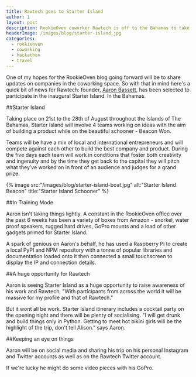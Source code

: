 ```yaml
---
title: Rawtech goes to Starter Island
author: 1
layout: post
description: RookieOven coworker Rawtech is off to the Bahamas to take part in the inaugural Starter Island. 5 days, 5 teams, building a start up on a boat in the sun.
headerImage: /images/blog/starter-island.jpg
categories:
  - rookieoven
  - coworking
  - hackathon
  - travel
---
```

One of my hopes for the RookieOven blog going forward will be to share updates on companies in the coworking space. So with that in mind here's a quick bit of news for Rawtech: founder, [Aaron Bassett](http://twitter.com/aaronbassett), has been selected to participate in the inaugural Starter Island. In the Bahamas.

##Starter Island

Taking place on 21st to the 28th of August throughout the Islands of The Bahamas, Starter Island will involve 4 teams working on ideas with the aim of building a product while on the beautiful schooner - Beacon Won.

Teams will be have a mix of local and international entrepreneurs and will compete against each other to build the best company and product.  During the five days each team will work in conditions that foster both creativity and ingenuity and by the time they get back to the capital they will pitch what they’ve worked on in front of an audience and judges for a grand prize.

{% image src:"/images/blog/starter-island-boat.jpg" alt:"Starter Island Beacon" title:"Starter Island Schooner" %}

##In Training Mode

Aaron isn't taking things lightly. A constant in the RookieOven office over the past 6 weeks has been a variety of boxes from Amazon - snorkel, water proof speakers, rugged hard drives, GoPro mounts and a load of other gadgets primed for Starter Island.

A spark of genious on Aaron's behalf, he has used a Raspberry Pi to create a local PyPI and NPM repository with a tonne of popular libraries and documentation loaded onto it then connected a small touchscreen to display the IP and connection details.

##A huge opportunity for Rawtech

Aaron is seeing Starter Island as a huge opportunity to raise awareness of his work and Rawtech, "With participants from across the world it will be massive for my profile and that of Rawtech."

But it wont all be work. Starter Island itinerary includes a cocktail party on the opening night and there will be plenty of socialising. "I will get drunk and build things only in Python. Getting to meet hot bikini girls will be the highlight of the trip, don't tell Alison." says Aaron.

##Keeping an eye on things

Aaron will be on social media and sharing his trip on his personal Instagram and Twitter accounts as well as on the Rawtech Twitter account.

If we're lucky he might do some video pieces with his GoPro.
